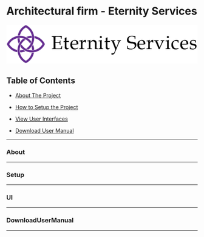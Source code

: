 # Architectural firm - Eternity Services

![alt text](https://github.com/JarrydLeePatel/SP300-Eternity-Services-Ordo/blob/master/ordo/SP300/Images/logo%20ES.png)

## Table of Contents  

* [About The Project](#About) 
<a name="About"/>

* [How to Setup the Project](#Setup) 
<a name="Setup"/>

* [View User Interfaces](#UI) 
<a name="UI"/>

* [Download User Manual](#DownloadUserManual) 
<a name="DownloadUserManual"/>

---

### About
---

### Setup
---

### UI
---

### DownloadUserManual
---
